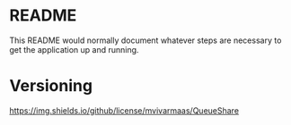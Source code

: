 # README

This README would normally document whatever steps are necessary to get the
application up and running.

# Versioning
https://img.shields.io/github/license/mvivarmaas/QueueShare
